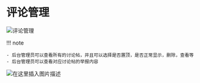 # 评论管理

![评论管理](/6fcdb9f6895043498cb9d4bbadeb0a5b.png)


!!! note

    - 后台管理员可以查看所有的讨论帖，并且可以选择是否置顶，是否正常显示，删除，查看等
    - 后台管理员可以查看对应讨论帖的举报内容


![在这里插入图片描述](/20210523221321418.png)

